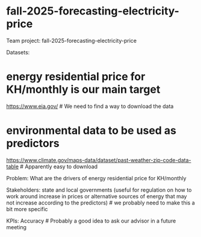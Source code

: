 # fall-2025-forecasting-electricity-price
Team project: fall-2025-forecasting-electricity-price

Datasets: 
  # energy residential price for KH/monthly is our main target
  https://www.eia.gov/ # We need to find a way to download the data
  # environmental data to be used as predictors
  https://www.climate.gov/maps-data/dataset/past-weather-zip-code-data-table # Apparently easy to download

Problem: 
  What are the drivers of energy residential price for KH/monthly 

Stakeholders: 
  state and local governments (useful for regulation on how to work around increase in prices or alternative sources of energy that may not increase according to the predictors) # we probably need to make this a bit more       specific

KPIs: 
  Accuracy # Probably a good idea to ask our advisor in a future meeting

